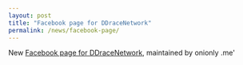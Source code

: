 ```yaml
---
layout: post
title: "Facebook page for DDraceNetwork"
permalink: /news/facebook-page/
---
```

New [Facebook page for DDraceNetwork](https://facebook.com/DDraceNetwork), maintained by onionly .me'
